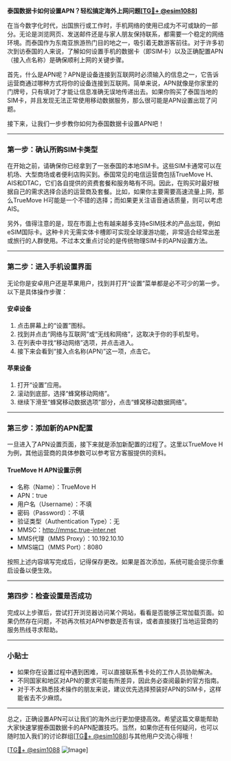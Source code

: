 **泰国数据卡如何设置APN？轻松搞定海外上网问题[[TG💪+ @esim1088](https://t.me/s/esim1088)]**

在当今数字化时代，出国旅行或工作时，手机网络的使用已成为不可或缺的一部分。无论是浏览网页、发送邮件还是与家人朋友保持联系，都需要一个稳定的网络环境。而泰国作为东南亚旅游热门目的地之一，吸引着无数游客前往。对于许多初次到访泰国的人来说，了解如何设置手机的数据卡（即SIM卡）以及正确配置APN（接入点名称）是确保顺利上网的关键步骤。

首先，什么是APN呢？APN是设备连接到互联网时必须输入的信息之一，它告诉运营商通过哪种方式将你的设备连接到互联网。简单来说，APN就像是你家里的门牌号，只有填对了才能让信息准确无误地传递出去。如果你购买了泰国当地的SIM卡，并且发现无法正常使用移动数据服务，那么很可能是APN设置出现了问题。

接下来，让我们一步步教你如何为泰国数据卡设置APN吧！

---

### **第一步：确认所购SIM卡类型**
在开始之前，请确保你已经拿到了一张泰国的本地SIM卡。这些SIM卡通常可以在机场、大型商场或者便利店购买到。泰国常见的电信运营商包括TrueMove H、AIS和DTAC，它们各自提供的资费套餐和服务略有不同。因此，在购买时最好根据自己的需求选择合适的运营商及套餐。比如，如果你主要需要高速流量上网，那么TrueMove H可能是一个不错的选择；而如果更关注语音通话质量，则可以考虑AIS。

另外，值得注意的是，现在市面上也有越来越多支持eSIM技术的产品出现，例如eSIM国际卡。这种卡片无需实体卡槽即可实现全球漫游功能，非常适合经常出差或旅行的人群使用。不过本文重点讨论的是传统物理SIM卡的APN设置方法。

---

### **第二步：进入手机设置界面**
无论你是安卓用户还是苹果用户，找到并打开“设置”菜单都是必不可少的第一步。以下是具体操作步骤：

#### **安卓设备**
1. 点击屏幕上的“设置”图标。
2. 找到并点击“网络与互联网”或“无线和网络”，这取决于你的手机型号。
3. 在列表中寻找“移动网络”选项，并点击进入。
4. 接下来会看到“接入点名称(APN)”这一项，点击它。

#### **苹果设备**
1. 打开“设置”应用。
2. 滚动到底部，选择“蜂窝移动网络”。
3. 继续下滑至“蜂窝移动数据选项”部分，点击“蜂窝移动数据网络”。

---

### **第三步：添加新的APN配置**
一旦进入了APN设置页面，接下来就是添加新配置的过程了。这里以TrueMove H为例，其他运营商的具体参数可以参考官方客服提供的资料。

#### **TrueMove H APN设置示例**
- 名称（Name）：TrueMove H
- APN：true
- 用户名（Username）：不填
- 密码（Password）：不填
- 验证类型（Authentication Type）：无
- MMSC：http://mmsc.true-inter.net
- MMS代理（MMS Proxy）：10.192.10.10
- MMS端口（MMS Port）：8080

按照上述内容填写完成后，记得保存更改。如果是首次添加，系统可能会提示你重启设备以便生效。

---

### **第四步：检查设置是否成功**
完成以上步骤后，尝试打开浏览器访问某个网站，看看是否能够正常加载页面。如果仍然存在问题，不妨再次核对APN参数是否有误，或者直接拨打当地运营商的服务热线寻求帮助。

---

### **小贴士**
- 如果你在设置过程中遇到困难，可以直接联系售卡处的工作人员协助解决。
- 不同国家和地区对APN的要求可能有所差异，因此务必查阅最新的官方指南。
- 对于不太熟悉技术操作的朋友来说，建议优先选择预装好APN的SIM卡，这样能省去不少麻烦。

---

总之，正确设置APN可以让我们的海外出行更加便捷高效。希望这篇文章能帮助大家快速掌握泰国数据卡的APN配置技巧。当然，如果你还有任何疑问，也可以随时加入我们的讨论群组[[TG💪+ @esim1088](https://t.me/s/esim1088)]与其他用户交流心得哦！

[[TG💪+ @esim1088](https://t.me/s/esim1088) ![Image](https://i.postimg.cc/4NQfJmqS/Snipaste-2025-05-13-00-14-12.png)]